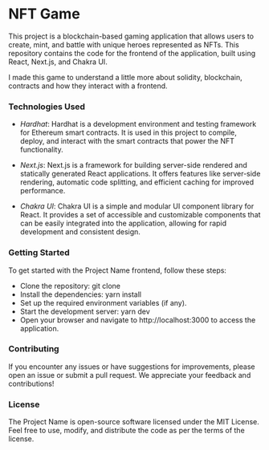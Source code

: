 # NFT Game

This project is a blockchain-based gaming application that allows users to create, mint, and battle with unique heroes represented as NFTs. This repository contains the code for the frontend of the application, built using React, Next.js, and Chakra UI.

I made this game to understand a little more about solidity, blockchain, contracts and how they interact with a frontend.

### Technologies Used
- *Hardhat*: Hardhat is a development environment and testing framework for Ethereum smart contracts. It is used in this project to compile, deploy, and interact with the smart contracts that power the NFT functionality.

- *Next.js*: Next.js is a framework for building server-side rendered and statically generated React applications. It offers features like server-side rendering, automatic code splitting, and efficient caching for improved performance.
- *Chakra UI*: Chakra UI is a simple and modular UI component library for React. It provides a set of accessible and customizable components that can be easily integrated into the application, allowing for rapid development and consistent design.

### Getting Started
To get started with the Project Name frontend, follow these steps:

- Clone the repository: git clone <repository-url>
- Install the dependencies: yarn install
- Set up the required environment variables (if any).
- Start the development server: yarn dev
- Open your browser and navigate to http://localhost:3000 to access the application.


### Contributing
If you encounter any issues or have suggestions for improvements, please open an issue or submit a pull request. We appreciate your feedback and contributions!

### License
The Project Name is open-source software licensed under the MIT License. Feel free to use, modify, and distribute the code as per the terms of the license.
